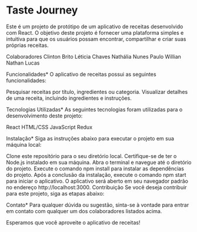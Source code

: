# Taste Journey
Este é um projeto de protótipo de um aplicativo de receitas desenvolvido com React. O objetivo deste projeto é fornecer uma plataforma simples e intuitiva para que os usuários possam encontrar, compartilhar e criar suas próprias receitas.

Colaboradores
Clinton Brito
Léticia Chaves
Nathália Nunes
Paulo Willian
Nathan Lucas

Funcionalidades*
O aplicativo de receitas possui as seguintes funcionalidades:

Pesquisar receitas por título, ingredientes ou categoria.
Visualizar detalhes de uma receita, incluindo ingredientes e instruções.


Tecnologias Utilizadas*
As seguintes tecnologias foram utilizadas para o desenvolvimento deste projeto:

React
HTML/CSS
JavaScript
Redux

Instalação*
Siga as instruções abaixo para executar o projeto em sua máquina local:

Clone este repositório para o seu diretório local.
Certifique-se de ter o Node.js instalado em sua máquina.
Abra o terminal e navegue até o diretório do projeto.
Execute o comando npm install para instalar as dependências do projeto.
Após a conclusão da instalação, execute o comando npm start para iniciar o aplicativo.
O aplicativo será aberto em seu navegador padrão no endereço http://localhost:3000.
Contribuição
Se você deseja contribuir para este projeto, siga as etapas abaixo:

Contato*
Para qualquer dúvida ou sugestão, sinta-se à vontade para entrar em contato com qualquer um dos colaboradores listados acima.

Esperamos que você aproveite o aplicativo de receitas!
